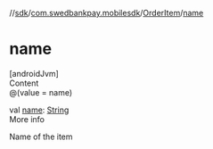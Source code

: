 //[sdk](../../../index.md)/[com.swedbankpay.mobilesdk](../index.md)/[OrderItem](index.md)/[name](name.md)



# name  
[androidJvm]  
Content  
@(value = name)  
  
val [name](name.md): [String](https://kotlinlang.org/api/latest/jvm/stdlib/kotlin/-string/index.html)  
More info  


Name of the item

  



